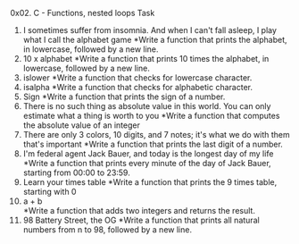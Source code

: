 0x02. C - Functions, nested loops Task

1. I sometimes suffer from insomnia. And when I can't fall asleep, I play what I call the alphabet game
	*Write a function that prints the alphabet, in lowercase, followed by a new line.
2. 10 x alphabet
	*Write a function that prints 10 times the alphabet, in lowercase, followed by a new line.
3. islower
	*Write a function that checks for lowercase character.
4. isalpha
	*Write a function that checks for alphabetic character.
5. Sign
	*Write a function that prints the sign of a number.
6. There is no such thing as absolute value in this world. You can only estimate what a thing is worth to you
	*Write a function that computes the absolute value of an integer
7. There are only 3 colors, 10 digits, and 7 notes; it's what we do with them that's important
	*Write a function that prints the last digit of a number.
8. I'm federal agent Jack Bauer, and today is the longest day of my life
	*Write a function that prints every minute of the day of Jack Bauer, starting from 00:00 to 23:59.
9. Learn your times table
	*Write a function that prints the 9 times table, starting with 0
10. a + b	
	*Write a function that adds two integers and returns the result.
11. 98 Battery Street, the OG
	*Write a function that prints all natural numbers from n to 98, followed by a new line.
